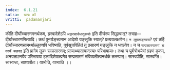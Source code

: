 ```yaml
---
index:  6.1.21
sutra:  चायः की
vritti:  padamanjari
---
```


कीति दीर्घोच्चारणमनर्थकम्, ह्रस्वादेशेऽपि `अकृत्सार्वधातुकयोः` इति दीर्घस्य सिद्धत्वात्? तत्राह--दीर्घाच्चारणमित्यादि। कथं पुनर्यङ्च्यमान आदेशो यङ्लुकि स्यात्? प्रत्ययलक्षणेन। `न लुमताङ्गस्य`? एवं तर्हि दीर्घोच्चारणसामर्थ्याल्लुक्यपि भविष्यति, पूर्वसूत्रविहितं तु प्रसारणं यङ्लुकि न भवत्येव। न च `सम्प्रसारणाश्रयं च कार्यं बलवत्` इति प्रागेव लुकः सम्प्रसारणम्; प्रत्याथ्यातत्वादस्याः परिभाषायाः। तथा च पूर्वत्रोभयेषां ग्रहणं कृतम्, अनयताऽनयैव परिभाषया हलादिशेषात्प्रगेव सम्प्रसारणं भविष्यतीत्यनर्थकं तत्स्यात्। सास्वपीति, सास्वप्ति। सास्वप्तः, साश्वपीतः। वाव्येति, वाव्याति ।।

